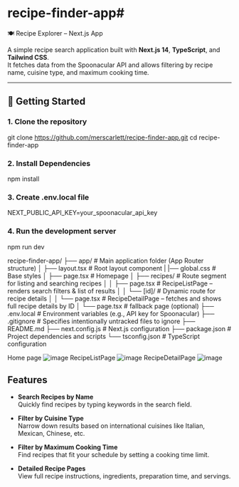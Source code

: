 # recipe-finder-app# 
🍽️ Recipe Explorer – Next.js App

A simple recipe search application built with **Next.js 14**, **TypeScript**, and **Tailwind CSS**.  
It fetches data from the Spoonacular API and allows filtering by recipe name, cuisine type, and maximum cooking time.

---

## 🚀 Getting Started

### 1. Clone the repository

git clone https://github.com/merscarlett/recipe-finder-app.git
cd recipe-finder-app

### 2. Install Dependencies

npm install

### 3. Create .env.local file

NEXT_PUBLIC_API_KEY=your_spoonacular_api_key

### 4. Run the development server

npm run dev

recipe-finder-app/
├── app/ # Main application folder (App Router structure)
│   ├── layout.tsx # Root layout component
|   |── global.css # Base styles
│   ├── page.tsx # Homepage 
│   ├── recipes/ # Route segment for listing and searching recipes 
│   │   ├── page.tsx # RecipeListPage – renders search filters & list of results 
│   │   └── [id]/ # Dynamic route for recipe details 
│   │       └── page.tsx # RecipeDetailPage – fetches and shows full recipe details by ID
│   └── page.tsx # fallback page (optional)
├── .env.local # Environment variables (e.g., API key for Spoonacular)
├── .gitignore # Specifies intentionally untracked files to ignore
├── README.md
├── next.config.js # Next.js configuration
├── package.json # Project dependencies and scripts
└── tsconfig.json # TypeScript configuration

Home page 
![image](https://github.com/user-attachments/assets/70549eb5-0e45-42cd-8efe-ad77025b4be8)
RecipeListPage
![image](https://github.com/user-attachments/assets/1d69ded0-1ba7-4446-9b00-28d9df861f79)
RecipeDetailPage
![image](https://github.com/user-attachments/assets/b711491d-2537-451f-a2aa-df15201fc834)

## Features

- **Search Recipes by Name**  
  Quickly find recipes by typing keywords in the search field.

- **Filter by Cuisine Type**  
  Narrow down results based on international cuisines like Italian, Mexican, Chinese, etc.

- **Filter by Maximum Cooking Time**  
  Find recipes that fit your schedule by setting a cooking time limit.

- **Detailed Recipe Pages**  
  View full recipe instructions, ingredients, preparation time, and servings.
